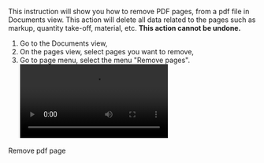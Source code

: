 This instruction will show you how to remove PDF pages, from a pdf file in Documents view. This action will delete all data related to the pages such as markup, quantity take-off, material, etc. **This action cannot be undone.**

1. Go to the Documents view, 
2. On the pages view, select pages you want to remove,
3. Go to page menu, select the menu "Remove pages". 
![type:video](assets/media/remove_pages.mp4)
<figcaption>Remove pdf page</figcaption>